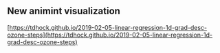 ## New animint visualization
[https://tdhock.github.io/2019-02-05-linear-regression-1d-grad-desc-ozone-steps](https://tdhock.github.io/2019-02-05-linear-regression-1d-grad-desc-ozone-steps)

